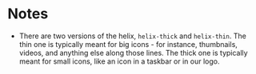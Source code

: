 # Notes

* There are two versions of the helix, `helix-thick` and `helix-thin`. The thin one is typically meant for big icons - for instance, thumbnails, videos, and anything else along those lines. The thick one is typically meant for small icons, like an icon in a taskbar or in our logo.
